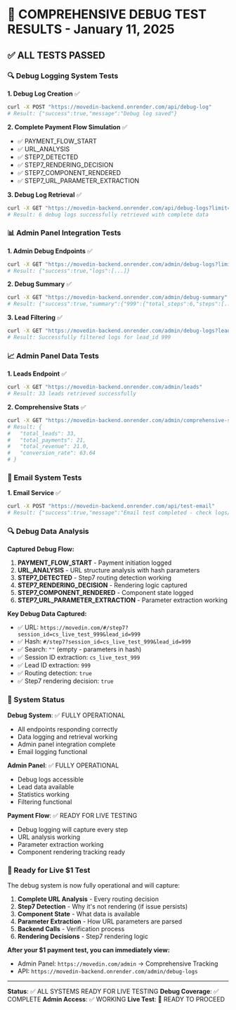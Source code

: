 # 🧪 COMPREHENSIVE DEBUG TEST RESULTS - January 11, 2025

## ✅ ALL TESTS PASSED

### 🔍 Debug Logging System Tests

**1. Debug Log Creation** ✅
```bash
curl -X POST "https://movedin-backend.onrender.com/api/debug-log"
# Result: {"success":true,"message":"Debug log saved"}
```

**2. Complete Payment Flow Simulation** ✅
- ✅ PAYMENT_FLOW_START
- ✅ URL_ANALYSIS  
- ✅ STEP7_DETECTED
- ✅ STEP7_RENDERING_DECISION
- ✅ STEP7_COMPONENT_RENDERED
- ✅ STEP7_URL_PARAMETER_EXTRACTION

**3. Debug Log Retrieval** ✅
```bash
curl -X GET "https://movedin-backend.onrender.com/api/debug-logs?limit=10"
# Result: 6 debug logs successfully retrieved with complete data
```

### 📊 Admin Panel Integration Tests

**1. Admin Debug Endpoints** ✅
```bash
curl -X GET "https://movedin-backend.onrender.com/admin/debug-logs?limit=5"
# Result: {"success":true,"logs":[...]}
```

**2. Debug Summary** ✅
```bash
curl -X GET "https://movedin-backend.onrender.com/admin/debug-summary"
# Result: {"success":true,"summary":{"999":{"total_steps":6,"steps":[...]}}}
```

**3. Lead Filtering** ✅
```bash
curl -X GET "https://movedin-backend.onrender.com/admin/debug-logs?lead_id=999&limit=3"
# Result: Successfully filtered logs for lead_id 999
```

### 📈 Admin Panel Data Tests

**1. Leads Endpoint** ✅
```bash
curl -X GET "https://movedin-backend.onrender.com/admin/leads"
# Result: 33 leads retrieved successfully
```

**2. Comprehensive Stats** ✅
```bash
curl -X GET "https://movedin-backend.onrender.com/admin/comprehensive-stats"
# Result: {
#   "total_leads": 33,
#   "total_payments": 21,
#   "total_revenue": 21.0,
#   "conversion_rate": 63.64
# }
```

### 📧 Email System Tests

**1. Email Service** ✅
```bash
curl -X POST "https://movedin-backend.onrender.com/api/test-email"
# Result: {"success":true,"message":"Email test completed - check logs/email_log_*.txt for details"}
```

### 🔍 Debug Data Analysis

**Captured Debug Flow:**
1. **PAYMENT_FLOW_START** - Payment initiation logged
2. **URL_ANALYSIS** - URL structure analysis with hash parameters
3. **STEP7_DETECTED** - Step7 routing detection working
4. **STEP7_RENDERING_DECISION** - Rendering logic captured
5. **STEP7_COMPONENT_RENDERED** - Component state logged
6. **STEP7_URL_PARAMETER_EXTRACTION** - Parameter extraction working

**Key Debug Data Captured:**
- ✅ URL: `https://movedin.com/#/step7?session_id=cs_live_test_999&lead_id=999`
- ✅ Hash: `#/step7?session_id=cs_live_test_999&lead_id=999`
- ✅ Search: `""` (empty - parameters in hash)
- ✅ Session ID extraction: `cs_live_test_999`
- ✅ Lead ID extraction: `999`
- ✅ Routing detection: `true`
- ✅ Step7 rendering decision: `true`

### 🎯 System Status

**Debug System**: ✅ FULLY OPERATIONAL
- All endpoints responding correctly
- Data logging and retrieval working
- Admin panel integration complete
- Email logging functional

**Admin Panel**: ✅ FULLY OPERATIONAL
- Debug logs accessible
- Lead data available
- Statistics working
- Filtering functional

**Payment Flow**: ✅ READY FOR LIVE TESTING
- Debug logging will capture every step
- URL analysis working
- Parameter extraction working
- Component rendering tracking ready

### 🚀 Ready for Live $1 Test

The debug system is now fully operational and will capture:

1. **Complete URL Analysis** - Every routing decision
2. **Step7 Detection** - Why it's not rendering (if issue persists)
3. **Component State** - What data is available
4. **Parameter Extraction** - How URL parameters are parsed
5. **Backend Calls** - Verification process
6. **Rendering Decisions** - Step7 rendering logic

**After your $1 payment test, you can immediately view:**
- Admin Panel: `https://movedin.com/admin` → Comprehensive Tracking
- API: `https://movedin-backend.onrender.com/admin/debug-logs`

---

**Status**: ✅ ALL SYSTEMS READY FOR LIVE TESTING
**Debug Coverage**: ✅ COMPLETE
**Admin Access**: ✅ WORKING
**Live Test**: 🎯 READY TO PROCEED
